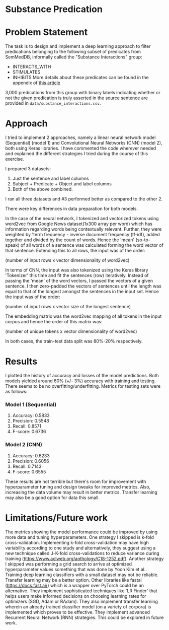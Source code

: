 # Substance Predication

# Problem Statement
The task is to design and implement a deep learning approach to filter predications belonging to the following subset of predicates from SemMedDB, informally called the "Substance Interactions" group:

 * INTERACTS_WITH
 * STIMULATES
 * INHIBITS
More details about these predicates can be found in the appendix of [this article](https://bmcbioinformatics.biomedcentral.com/articles/10.1186/1471-2105-12-486)

3,000 predications from this group with binary labels indicating whether or not the given predication
is truly asserted in the source sentence are provided in `data/substance_interactions.csv`.


# Approach      
I tried to implement 2 approaches, namely a linear neural network model (Sequential) (model 1) and Convolutional Neural Networks (CNN) (model 2), both using Keras libraries. I have commented the code wherever needed and explained the different strategies I tried during the course of this exercise.  

I prepared 3 datasets:     
1. Just the sentence and label columns     
2. Subject + Predicate + Object and label columns     
3. Both of the above combined.          

I ran all three datasets and #3 performed better as compared to the other 2.          

There were key differences in data preparation for both models.      

In the case of the neural network, I tokenized and vectorized tokens using word2vec from Google News dataset(1x300 array per word) which has information regarding words being contextually relevant. Further, they were weighted by 'term frequency - inverse document frequency'(tf-idf), added together and divided by the count of words. Hence the 'mean' (so-to-speak) of all words of a sentence was calculated forming the word vector of that sentence. Extending this to all rows, the input was of the order:          

(number of input rows x vector dimensionality of word2vec)      

In terms of CNN, the input was also tokenized using the Keras library 'Tokenizer' this time and fit the sentences (row) iteratively. Instead of passing the 'mean' of the word vectors, I passed the vectors of a given sentence. I then zero-padded the vectors of sentences until the length was equal to that of the longest amongst the sentences in the input set.  Hence the input was of the order:          

(number of input rows x vector size of the longest sentence)          

The embedding matrix was the word2vec mapping of all tokens in the input corpus and hence the order of this matrix was:          

(number of unique tokens x vector dimensionality of word2vec)          

In both cases, the train-test data split was 80%-20% respectively.    

# Results     
I plotted the history of accuracy and losses of the model predictions. Both models yielded around 60% (+/- 3%) accuracy with training and testing. There seems to be no overfitting/underfitting. Metrics for testing sets were as follows: 

### Model 1 (Sequential) 
1. Accuracy: 0.5833 
2. Precision: 0.5548 
3. Recall: 0.8571 
4. F-score: 0.6736  

### Model 2 (CNN) 
1. Accuracy: 0.6233 
2. Precision: 0.6056 
3. Recall: 0.7143 
4. F-score: 0.6555      

These results are not terrible but there's room for improvement with hyperparameter tuning and design tweaks for improved metrics. Also, increasing the data volume may result in better metrics. Transfer learning may also be a good option for data this small.  

# Limitations/Future work

The metrics showing the model performance could be improved by using more data and tuning hyperparameters. One  strategy I skipped is k-fold cross-validation. Implementing k-fold cross-validation may have high variability according to one study and alternatively, they suggest using a new technique called J-K-fold cross-validations to reduce variance during training (https://www.aclweb.org/anthology/C18-1252.pdf). Another strategy I skipped was performing a grid search to arrive at optimized hyperparameter values something that was done by Yoon Kim et.al..     Training deep learning classifiers with a small dataset may not be reliable. Transfer learning may be a better option.  Other libraries like fastai (https://docs.fast.ai/) which is a wrapper over PyTorch could be an alternative. They implement sophisticated techniques like 'LR Finder' that helps users make informed decisions on choosing learning rates for optimizers (SGD, Adam or RAdam). They also implement transfer learning wherein an already trained classifier model (on a variety of corpora) is implemented which proves to be effective. They implement advanced Recurrent Neural Network (RNN) strategies. This could be explored in future work.

